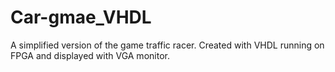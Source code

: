 # Car-gmae_VHDL
A simplified version of  the game traffic racer. Created with VHDL running on FPGA and displayed with VGA monitor.
